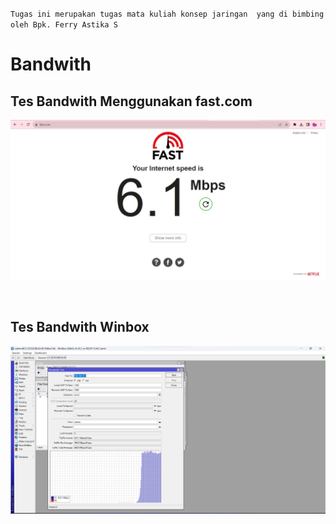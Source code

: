 `Tugas ini merupakan tugas mata kuliah konsep jaringan  yang di bimbing oleh Bpk. Ferry Astika S`

# Bandwith
## Tes Bandwith Menggunakan fast.com
<p align="center">
<img src="../assets/bandwith-fast.jpg">
<br>
</p>
<br>

## Tes Bandwith Winbox
<p align="center">
<img src="../assets/bandwith-winbox.jpg">
<br>
</p>
<br>